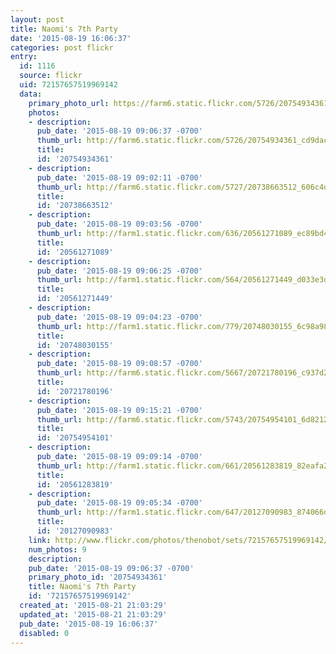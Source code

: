 ```yaml
---
layout: post
title: Naomi's 7th Party
date: '2015-08-19 16:06:37'
categories: post flickr
entry:
  id: 1116
  source: flickr
  uid: 72157657519969142
  data:
    primary_photo_url: https://farm6.static.flickr.com/5726/20754934361_cd9dacc764_m.jpg
    photos:
    - description: 
      pub_date: '2015-08-19 09:06:37 -0700'
      thumb_url: http://farm6.static.flickr.com/5726/20754934361_cd9dacc764_s.jpg
      title: 
      id: '20754934361'
    - description: 
      pub_date: '2015-08-19 09:02:11 -0700'
      thumb_url: http://farm6.static.flickr.com/5727/20738663512_606c4d55fc_s.jpg
      title: 
      id: '20738663512'
    - description: 
      pub_date: '2015-08-19 09:03:56 -0700'
      thumb_url: http://farm1.static.flickr.com/636/20561271089_ec89bd48e8_s.jpg
      title: 
      id: '20561271089'
    - description: 
      pub_date: '2015-08-19 09:06:25 -0700'
      thumb_url: http://farm1.static.flickr.com/564/20561271449_d033e3d5e8_s.jpg
      title: 
      id: '20561271449'
    - description: 
      pub_date: '2015-08-19 09:04:23 -0700'
      thumb_url: http://farm1.static.flickr.com/779/20748030155_6c98a98b04_s.jpg
      title: 
      id: '20748030155'
    - description: 
      pub_date: '2015-08-19 09:08:57 -0700'
      thumb_url: http://farm6.static.flickr.com/5667/20721780196_c937d2391c_s.jpg
      title: 
      id: '20721780196'
    - description: 
      pub_date: '2015-08-19 09:15:21 -0700'
      thumb_url: http://farm6.static.flickr.com/5743/20754954101_6d8212c30f_s.jpg
      title: 
      id: '20754954101'
    - description: 
      pub_date: '2015-08-19 09:09:14 -0700'
      thumb_url: http://farm1.static.flickr.com/661/20561283819_82eafa2ac0_s.jpg
      title: 
      id: '20561283819'
    - description: 
      pub_date: '2015-08-19 09:05:34 -0700'
      thumb_url: http://farm1.static.flickr.com/647/20127090983_874066d69d_s.jpg
      title: 
      id: '20127090983'
    link: http://www.flickr.com/photos/thenobot/sets/72157657519969142/
    num_photos: 9
    description: 
    pub_date: '2015-08-19 09:06:37 -0700'
    primary_photo_id: '20754934361'
    title: Naomi's 7th Party
    id: '72157657519969142'
  created_at: '2015-08-21 21:03:29'
  updated_at: '2015-08-21 21:03:29'
  pub_date: '2015-08-19 16:06:37'
  disabled: 0
---
```


